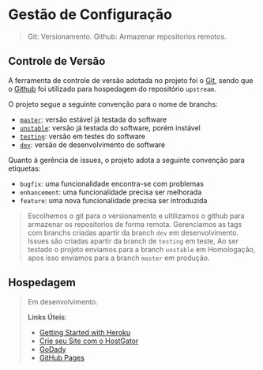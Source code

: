 # Gestão de Configuração

> Git: Versionamento.
> Github: Armazenar repositorios remotos.

## Controle de Versão

A ferramenta de controle de versão adotada no projeto foi o
[Git](https://git-scm.com/), sendo que o [Github](https://github.com)
foi utilizado para hospedagem do repositório `upstream`.

O projeto segue a seguinte convenção para o nome de branchs:

- [`master`](https://github.com/ICEI-PUC-Minas-PPLES-TI/PLF-ES-2021-2-TI1-7946100-crimes-ciberneticos-03): versão estável já testada do software
- [`unstable`](https://github.com/ICEI-PUC-Minas-PPLES-TI/PLF-ES-2021-2-TI1-7946100-crimes-ciberneticos-03/tree/unstable): versão já testada do software, porém instável
- [`testing`](https://github.com/ICEI-PUC-Minas-PPLES-TI/PLF-ES-2021-2-TI1-7946100-crimes-ciberneticos-03/tree/testing): versão em testes do software
- [`dev`](https://github.com/ICEI-PUC-Minas-PPLES-TI/PLF-ES-2021-2-TI1-7946100-crimes-ciberneticos-03/tree/dev): versão de desenvolvimento do software

Quanto à gerência de issues, o projeto adota a seguinte convenção para
etiquetas:

- `bugfix`: uma funcionalidade encontra-se com problemas
- `enhancement`: uma funcionalidade precisa ser melhorada
- `feature`: uma nova funcionalidade precisa ser introduzida

> Escolhemos o git para o versionamento e ultilizamos o github para armazenar os repositorios de forma remota.
> Gerenciamos as tags com branchs criadas apartir da branch `dev` em desenvolvimento.
> Issues são criadas apartir da branch de `testing` em teste,
> Ao ser testado o projeto enviamos para a branch `unstable` em Homologação,
> apos isso enviamos para a branch `master` em produção.

## Hospedagem

> Em desenvolvimento.
>
> **Links Úteis**:
>
> - [Getting Started with Heroku](https://devcenter.heroku.com/start)
> - [Crie seu Site com o
>   HostGator](https://www.hostgator.com.br/como-publicar-seu-site)
> - [GoDady](https://br.godaddy.com/how-to)
> - [GitHub Pages](https://pages.github.com/)